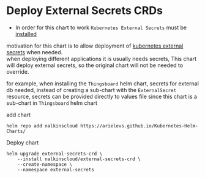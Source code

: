 # Deploy External Secrets CRDs

* In order for this chart to work `Kubernetes External Secrets` must be [installed](https://github.com/external-secrets/kubernetes-external-secrets/tree/master/charts/kubernetes-external-secrets)

motivation for this chart is to allow deployment of [kubernetes external secrets](https://github.com/external-secrets/kubernetes-external-secrets) when needed.  
when deploying different applications it is usually needs secrets,
This chart will deploy external secrets, so the original chart will not be needed to override.

for example, when installing the `Thingsboard` helm chart, secrets for external db needed, 
instead of creating a sub-chart with the `ExternalSecret` resource, 
secrets can be provided directly to values file since this chart is a sub-chart in `Thingsboard` helm chart

add chart
```shell
helm repo add nalkinscloud https://arielevs.github.io/Kubernetes-Helm-Charts/  
```

Deploy chart
```shell script
helm upgrade external-secrets-crd \
    --install nalkinscloud/external-secrets-crd \
    --create-namespace \
    --namespace external-secrets
```